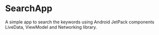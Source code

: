 # SearchApp
A simple app to search the keywords using Android JetPack components LiveData, ViewModel and Networking library.
